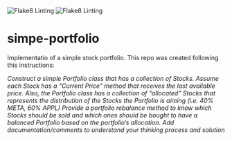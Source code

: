 ![Flake8 Linting](https://github.com/EstebanMJO/simpe-portfolio/actions/workflows/lint.yml/badge.svg) ![Flake8 Linting](https://github.com/EstebanMJO/simpe-portfolio/actions/workflows/pytest.yml/badge.svg)

# simpe-portfolio
Implementatio of a simple stock portfolio. This repo was created following this instructions:

*Construct a simple Portfolio class that has a collection of Stocks. Assume each Stock has a “Current Price” method that receives the last available price. Also, the Portfolio class has a collection of “allocated” Stocks that represents the distribution of the Stocks the Portfolio is aiming (i.e. 40% META, 60% APPL)
Provide a portfolio rebalance method to know which Stocks should be sold and which ones should be bought to have a balanced Portfolio based on the portfolio’s allocation.
Add documentation/comments to understand your thinking process and solution*
